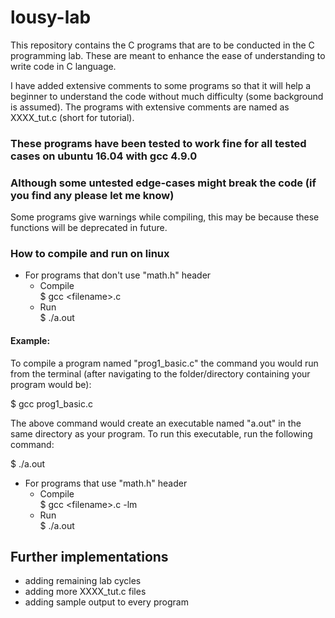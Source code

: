 # lousy-lab

This repository contains the C programs that are to be conducted in the C programming lab. These are meant to enhance the ease of understanding to write code in C language. 

I have added extensive comments to some programs so that it will help a beginner to understand the code without much difficulty (some background is assumed). The programs with extensive comments are named as XXXX_tut.c (short for tutorial).

### These programs have been tested to work fine for all tested cases on ubuntu 16.04 with gcc 4.9.0
### Although some untested edge-cases might break the code (if you find any please let me know)

Some programs give warnings while compiling, this may be because these functions will be deprecated in future.  

### How to compile and run on linux
- For programs that don't use "math.h" header
    - Compile\
        $ gcc \<filename\>.c
    - Run\
        $ ./a.out

#### Example:
To compile a program named "prog1_basic.c" the command you would run from the terminal (after navigating to the folder/directory containing your program would be):

$ gcc prog1_basic.c

The above command would create an executable named "a.out" in the same directory as your program. To run this executable, run the following command:

$ ./a.out


- For programs that use "math.h" header
    - Compile\
        $ gcc \<filename\>.c -lm
    - Run\
        $ ./a.out

## Further implementations
- adding remaining lab cycles
- adding more XXXX_tut.c files
- adding sample output to every program
